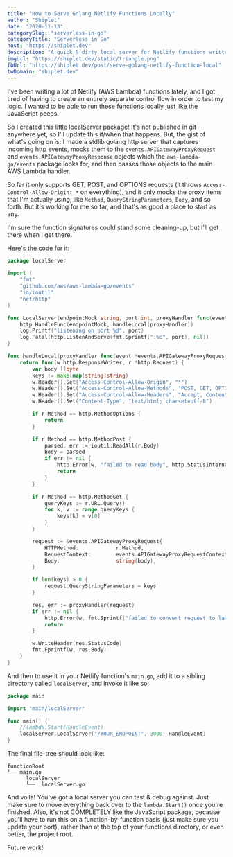 ```yaml
---
title: "How to Serve Golang Netlify Functions Locally"
author: "Shiplet"
date: "2020-11-13"
categorySlug: "serverless-in-go"
categoryTitle: "Serverless in Go"
host: "https://shiplet.dev"
description: "A quick & dirty local server for Netlify functions written in golang"
imgUrl: "https://shiplet.dev/static/triangle.png"
fbUrl: "https://shiplet.dev/post/serve-golang-netlify-function-local"
twDomain: "shiplet.dev"
---
```


I've been writing a lot of Netlify (AWS Lambda) functions lately, and I got tired of having to create an
entirely separate control flow in order to test my logic. I wanted to be able to run these functions locally
just like the JavaScript peeps.

So I created this little localServer package! It's not published in git anywhere yet, so I'll update this if/when that happens. But, the 
gist of what's going on is: I made a stdlib golang http server that captures incoming http events, mocks them to the
`events.APIGatewayProxyRequest` and `events.APIGatewayProxyResponse` objects which the `aws-lambda-go/events` package 
looks for, and then passes those objects to the main AWS Lambda handler.

So far it only supports GET, POST, and OPTIONS requests (it throws `Access-Control-Allow-Origin: *` on everything), and it 
only mocks the proxy items that I'm actually using, like `Method`, `QueryStringParameters`, `Body`,
and so forth. But it's working for me so far, and that's as good a place to start as any.

I'm sure the function signatures could stand some cleaning-up, but I'll get there when I get there.

Here's the code for it:

```go
package localServer

import (
	"fmt"
	"github.com/aws/aws-lambda-go/events"
	"io/ioutil"
	"net/http"
)

func LocalServer(endpointMock string, port int, proxyHandler func(event *events.APIGatewayProxyRequest)(*events.APIGatewayProxyResponse, error)) {
	http.HandleFunc(endpointMock, handleLocal(proxyHandler))
	log.Printf("listening on port %d", port)
	log.Fatal(http.ListenAndServe(fmt.Sprintf(":%d", port), nil))
}

func handleLocal(proxyHandler func(event *events.APIGatewayProxyRequest)(*events.APIGatewayProxyResponse, error)) func(w http.ResponseWriter, r *http.Request) {
	return func(w http.ResponseWriter, r *http.Request) {
		var body []byte
		keys := make(map[string]string)
		w.Header().Set("Access-Control-Allow-Origin", "*")
		w.Header().Set("Access-Control-Allow-Methods", "POST, GET, OPTIONS, PUT, DELETE")
		w.Header().Set("Access-Control-Allow-Headers", "Accept, Content-Type, Content-Length, Accept-Encoding, X-CSRF-Token, Authorization")
		w.Header().Set("Content-Type", "text/html; charset=utf-8")

		if r.Method == http.MethodOptions {
			return
		}

		if r.Method == http.MethodPost {
			parsed, err := ioutil.ReadAll(r.Body)
			body = parsed
			if err != nil {
				http.Error(w, "failed to read body", http.StatusInternalServerError)
				return
			}
		}

		if r.Method == http.MethodGet {
			queryKeys := r.URL.Query()
			for k, v := range queryKeys {
				keys[k] = v[0]
			}
		}

		request := &events.APIGatewayProxyRequest{
			HTTPMethod:            r.Method,
			RequestContext:        events.APIGatewayProxyRequestContext{},
			Body:                  string(body),
		}

		if len(keys) > 0 {
			request.QueryStringParameters = keys
		}

		res, err := proxyHandler(request)
		if err != nil {
			http.Error(w, fmt.Sprintf("failed to convert request to lambda event: %s", err), res.StatusCode)
			return
		}

		w.WriteHeader(res.StatusCode)
		fmt.Fprintf(w, res.Body)
	}
}
```

And then to use it in your Netlify function's `main.go`, add it to a sibling directory called `localServer`, and invoke it
like so:

```go
package main

import "main/localServer"

func main() {
	//lambda.Start(HandleEvent)
	localServer.LocalServer("/YOUR_ENDPOINT", 3000, HandleEvent)
}
```

The final file-tree should look like:

```plaintext
functionRoot
└── main.go
      localServer
      └──  localServer.go
```

And voila! You've got a local server you can test & debug against. Just make sure to move everything back over to the
`lambda.Start()` once you're finished. Also, it's not COMPLETELY like the JavaScript package, because you'll have to run
this on a function-by-function basis (just make sure you update your port), rather than at the top of your functions directory, 
or even better, the project root.

Future work!

